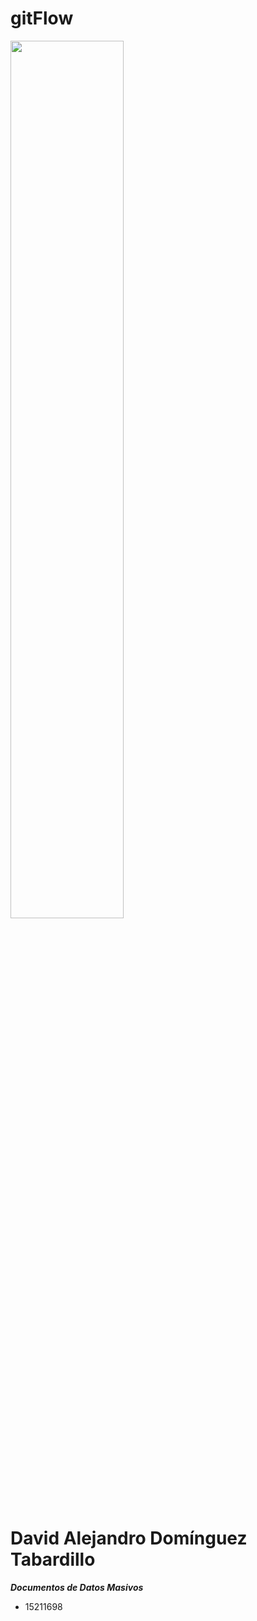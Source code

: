 # gitFlow

<img src="https://www.google.com/url?sa=i&url=http%3A%2F%2Ftectijuana.edu.mx%2F&psig=AOvVaw03jIO67ll2zwuKkXWWnPrh&ust=1580522196014000&source=images&cd=vfe&ved=0CAIQjRxqFwoTCLiBhJPerOcCFQAAAAAdAAAAABAD" Width="60%">

# David Alejandro Domínguez Tabardillo

***Documentos de Datos Masivos***

- 15211698





